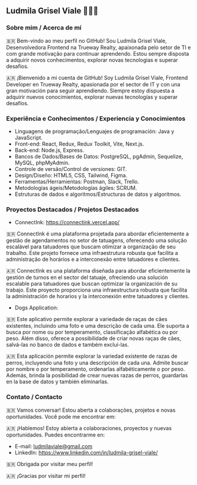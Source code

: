 ## Ludmila Grisel Viale 👩🏻‍💻

### Sobre mim / Acerca de mí

🇧🇷 Bem-vindo ao meu perfil no GitHub! Sou Ludmila Grisel Viale, Desenvolvedora Frontend na Trueway Realty, apaixonada pelo setor de TI e com grande motivação para continuar aprendendo. Estou sempre disposta a adquirir novos conhecimentos, explorar novas tecnologias e superar desafios.

🇦🇷 ¡Bienvenido a mi cuenta de GitHub! Soy Ludmila Grisel Viale, Frontend Developer en Trueway Realty, apasionada por el sector de IT y con una gran motivación para seguir aprendiendo. Siempre estoy dispuesta a adquirir nuevos conocimientos, explorar nuevas tecnologías y superar desafíos.

### Experiência e Conhecimentos / Experiencia y Conocimientos
- Linguagens de programação/Lenguajes de programación: Java y JavaScript.
- Front-end: React, Redux, Redux Toolkit, Vite, Next.js.
- Back-end: Node.js, Express.
- Bancos de Dados/Bases de Datos: PostgreSQL, pgAdmin, Sequelize, MySQL, phpMyAdmin.
- Controle de versão/Control de versiones: GIT.
- Design/Diseño: HTML5, CSS, Tailwind, Figma.
- Ferramentas/Herramientas: Postman, Slack, Trello.
- Metodologias ágeis/Metodologías ágiles: SCRUM.
- Estruturas de dados e algoritmos/Estructuras de datos y algoritmos.

### Proyectos Destacados / Projetos Destacados

- ConnectInk: https://connectink.vercel.app/
  
🇧🇷 ConnectInk é uma plataforma projetada para abordar eficientemente a gestão de agendamentos no setor de tatuagens, oferecendo uma solução escalável para tatuadores que buscam otimizar a organização de seu trabalho. Este projeto fornece uma infraestrutura robusta que facilita a administração de horários e a interconexão entre tatuadores e clientes.

🇦🇷 ConnectInk es una plataforma diseñada para abordar eficientemente la gestión de turnos en el sector del tatuaje, ofreciendo una solución escalable para tatuadores que buscan optimizar la organización de su trabajo. Este proyecto proporciona una infraestructura robusta que facilita la administración de horarios y la interconexión entre tatuadores y clientes.

- Dogs Application:

🇧🇷 Este aplicativo permite explorar a variedade de raças de cães existentes, incluindo uma foto e uma descrição de cada uma. Ele suporta a busca por nome ou por temperamento, classificação alfabética ou por peso. Além disso, oferece a possibilidade de criar novas raças de cães, salvá-las no banco de dados e também excluí-las.

🇦🇷 Esta aplicación permite explorar la variedad existente de razas de perros, incluyendo una foto y una descripción de cada una. Admite buscar por nombre o por temperamento, ordenarlas alfabéticamente o por peso. Además, brinda la posibilidad de crear nuevas razas de perros, guardarlas en la base de datos y también eliminarlas.

### Contato / Contacto 

🇧🇷 Vamos conversar! Estou aberta a colaborações, projetos e novas oportunidades. Você pode me encontrar em:

🇦🇷 ¡Hablemos! Estoy abierta a colaboraciones, proyectos y nuevas oportunidades. Puedes encontrarme en:

- E-mail: ludmilaviale@gmail.com
- LinkedIn: https://www.linkedin.com/in/ludmila-grisel-viale/

🇧🇷 Obrigada por visitar meu perfil!

🇦🇷 ¡Gracias por visitar mi perfil! 
